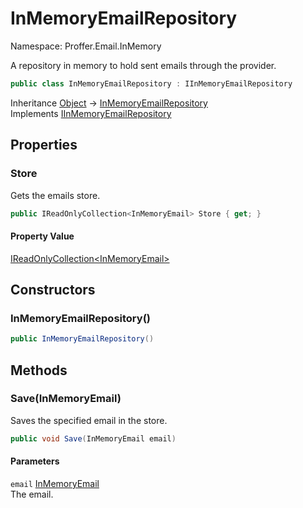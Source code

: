# InMemoryEmailRepository

Namespace: Proffer.Email.InMemory

A repository in memory to hold sent emails through the provider.

```csharp
public class InMemoryEmailRepository : IInMemoryEmailRepository
```

Inheritance [Object](https://docs.microsoft.com/en-us/dotnet/api/system.object) → [InMemoryEmailRepository](./proffer.email.inmemory.inmemoryemailrepository.md)<br>
Implements [IInMemoryEmailRepository](./proffer.email.inmemory.iinmemoryemailrepository.md)

## Properties

### **Store**

Gets the emails store.

```csharp
public IReadOnlyCollection<InMemoryEmail> Store { get; }
```

#### Property Value

[IReadOnlyCollection&lt;InMemoryEmail&gt;](https://docs.microsoft.com/en-us/dotnet/api/system.collections.generic.ireadonlycollection-1)<br>

## Constructors

### **InMemoryEmailRepository()**



```csharp
public InMemoryEmailRepository()
```

## Methods

### **Save(InMemoryEmail)**

Saves the specified email in the store.

```csharp
public void Save(InMemoryEmail email)
```

#### Parameters

`email` [InMemoryEmail](./proffer.email.inmemory.inmemoryemail.md)<br>
The email.
